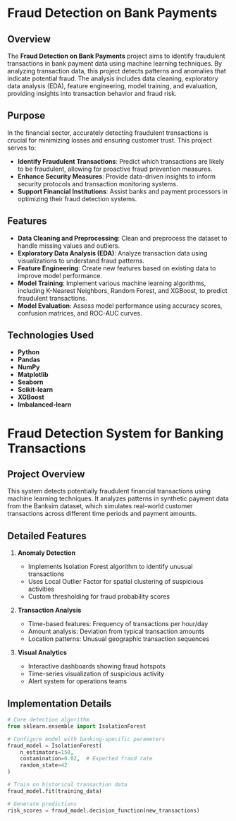 # Fraud Detection on Bank Payments

## Overview

The **Fraud Detection on Bank Payments** project aims to identify fraudulent transactions in bank payment data using machine learning techniques. By analyzing transaction data, this project detects patterns and anomalies that indicate potential fraud. The analysis includes data cleaning, exploratory data analysis (EDA), feature engineering, model training, and evaluation, providing insights into transaction behavior and fraud risk.

## Purpose

In the financial sector, accurately detecting fraudulent transactions is crucial for minimizing losses and ensuring customer trust. This project serves to:

- **Identify Fraudulent Transactions**: Predict which transactions are likely to be fraudulent, allowing for proactive fraud prevention measures.
- **Enhance Security Measures**: Provide data-driven insights to inform security protocols and transaction monitoring systems.
- **Support Financial Institutions**: Assist banks and payment processors in optimizing their fraud detection systems.

## Features

- **Data Cleaning and Preprocessing**: Clean and preprocess the dataset to handle missing values and outliers.
- **Exploratory Data Analysis (EDA)**: Analyze transaction data using visualizations to understand fraud patterns.
- **Feature Engineering**: Create new features based on existing data to improve model performance.
- **Model Training**: Implement various machine learning algorithms, including K-Nearest Neighbors, Random Forest, and XGBoost, to predict fraudulent transactions.
- **Model Evaluation**: Assess model performance using accuracy scores, confusion matrices, and ROC-AUC curves.

## Technologies Used

- **Python**
- **Pandas**
- **NumPy**
- **Matplotlib**
- **Seaborn**
- **Scikit-learn**
- **XGBoost**
- **Imbalanced-learn**

# Fraud Detection System for Banking Transactions

## Project Overview
This system detects potentially fraudulent financial transactions using machine learning techniques. It analyzes patterns in synthetic payment data from the Banksim dataset, which simulates real-world customer transactions across different time periods and payment amounts.

## Detailed Features
1. **Anomaly Detection**
   - Implements Isolation Forest algorithm to identify unusual transactions
   - Uses Local Outlier Factor for spatial clustering of suspicious activities
   - Custom thresholding for fraud probability scores

2. **Transaction Analysis**
   - Time-based features: Frequency of transactions per hour/day
   - Amount analysis: Deviation from typical transaction amounts
   - Location patterns: Unusual geographic transaction sequences

3. **Visual Analytics**
   - Interactive dashboards showing fraud hotspots
   - Time-series visualization of suspicious activity
   - Alert system for operations teams

## Implementation Details
```python
# Core detection algorithm
from sklearn.ensemble import IsolationForest

# Configure model with banking-specific parameters
fraud_model = IsolationForest(
    n_estimators=150,
    contamination=0.02,  # Expected fraud rate
    random_state=42
)

# Train on historical transaction data
fraud_model.fit(training_data)

# Generate predictions
risk_scores = fraud_model.decision_function(new_transactions)
